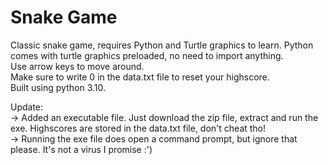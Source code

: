 # Snake Game
Classic snake game, requires Python and Turtle graphics to learn. Python comes with turtle graphics preloaded, no need to import anything.  
Use arrow keys to move around.  
Make sure to write 0 in the data.txt file to reset your highscore.  
Built using python 3.10.  
  
Update:  
  -> Added an executable file. Just download the zip file, extract and run the exe. Highscores are stored in the data.txt file, don't cheat tho!  
  -> Running the exe file does open a command prompt, but ignore that please. It's not a virus I promise :')
